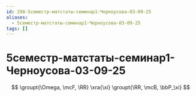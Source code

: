 ```yaml
---
id: 298-5семестр-матстаты-семинар1-Черноусова-03-09-25
aliases:
  - 5семестр-матстаты-семинар1-Черноусова-03-09-25
tags: []
---
```


# 5семестр-матстаты-семинар1-Черноусова-03-09-25

$$
\groupt{\Omega, \mcF, \RR} \xra{\xi} \groupt{\RR, \mcB, \bbP_\xi}
$$
